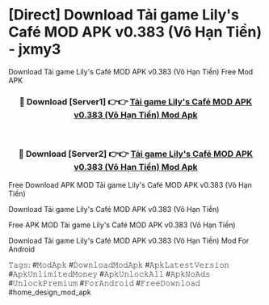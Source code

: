 # [Direct] Download Tải game Lily's Café MOD APK v0.383 (Vô Hạn Tiền) - jxmy3
Download Tải game Lily's Café MOD APK v0.383 (Vô Hạn Tiền) Free Mod APK

<div align="center">
<h3>🔴 Download [Server1] 👉👉 <a href="https://apk-comot.site?title=Tải_game_Lily's_Café_MOD_APK_v0.383_(Vô_Hạn_Tiền)">Tải game Lily's Café MOD APK v0.383 (Vô Hạn Tiền) Mod Apk</a></h3><br>

<h3>🔴 Download [Server2] 👉👉 <a href="https://apk-comot.site?title=Tải_game_Lily's_Café_MOD_APK_v0.383_(Vô_Hạn_Tiền)">Tải game Lily's Café MOD APK v0.383 (Vô Hạn Tiền) Mod Apk</a></h3>
</div>


Free Download APK MOD Tải game Lily's Café MOD APK v0.383 (Vô Hạn Tiền)

Download Tải game Lily's Café MOD APK v0.383 (Vô Hạn Tiền) 

Free APK MOD Tải game Lily's Café MOD APK v0.383 (Vô Hạn Tiền) 

Download Tải game Lily's Café MOD APK v0.383 (Vô Hạn Tiền) Mod For Android

𝚃𝚊𝚐𝚜: #𝙼𝚘𝚍𝙰𝚙𝚔 #𝙳𝚘𝚠𝚗𝚕𝚘𝚊𝚍𝙼𝚘𝚍𝙰𝚙𝚔 #𝙰𝚙𝚔𝙻𝚊𝚝𝚎𝚜𝚝𝚅𝚎𝚛𝚜𝚒𝚘𝚗 #𝙰𝚙𝚔𝚄𝚗𝚕𝚒𝚖𝚒𝚝𝚎𝚍𝙼𝚘𝚗𝚎𝚢 #𝙰𝚙𝚔𝚄𝚗𝚕𝚘𝚌𝚔𝙰𝚕𝚕 #𝙰𝚙𝚔𝙽𝚘𝙰𝚍𝚜 #𝚄𝚗𝚕𝚘𝚌𝚔𝙿𝚛𝚎𝚖𝚒𝚞𝚖 #𝙵𝚘𝚛𝙰𝚗𝚍𝚛𝚘𝚒𝚍 #𝙵𝚛𝚎𝚎𝙳𝚘𝚠𝚗𝚕𝚘𝚊𝚍 #home_design_mod_apk